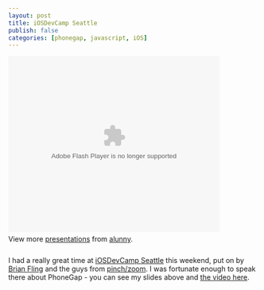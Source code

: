 ```yaml
---
layout: post
title: iOSDevCamp Seattle
publish: false
categories: [phonegap, javascript, iOS]
---
```


<div style="width:425px" id="__ss_5034320"><object id="__sse5034320" width="425" height="355"><param name="movie" value="http://static.slidesharecdn.com/swf/ssplayer2.swf?doc=phonegap-iosdevcamp-100822143336-phpapp01&stripped_title=building-apps-with-phonegap-5034320" /><param name="allowFullScreen" value="true"/><param name="allowScriptAccess" value="always"/><embed name="__sse5034320" src="http://static.slidesharecdn.com/swf/ssplayer2.swf?doc=phonegap-iosdevcamp-100822143336-phpapp01&stripped_title=building-apps-with-phonegap-5034320" type="application/x-shockwave-flash" allowscriptaccess="always" allowfullscreen="true" width="425" height="355"></embed></object><div style="padding:5px 0 12px">View more <a href="http://www.slideshare.net/">presentations</a> from <a href="http://www.slideshare.net/alunny">alunny</a>.</div></div>

I had a really great time at [iOSDevCamp Seattle][ios] this weekend, put on by [Brian Fling][flng] and 
the guys from [pinch/zoom][pz]. I was fortunate enough to speak there about PhoneGap - you can see my 
slides above and [the video here][vid].

[ios]: http://w.atercooler.com/events/2010/07/27/ios-devcamp-seattle "iOSDevCamp Seattle"
[flng]: http://flingmedia.com/ "Fling Media"
[pz]: http://pinchzoom.com/ "pinch/zoom"
[vid]: http://www.ustream.tv/recorded/9073418 "Video @ UStream"
